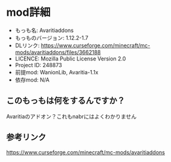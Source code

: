 # mod詳細

- もっも名: Avaritiaddons
- もっものバージョン: 1.12.2-1.7
- DLリンク: https://www.curseforge.com/minecraft/mc-mods/avaritiaddons/files/3662188
- LICENCE: Mozilla Public License
Version 2.0
- Project ID: 248873
- 前提mod: WanionLib, Avaritia-1.1x
- 依存mod: N/A

## このもっもは何をするんですか？
Avaritiaのアドオン？これもnabrにはよくわかりません

## 参考リンク
https://www.curseforge.com/minecraft/mc-mods/avaritiaddons